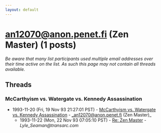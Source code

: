 ```yaml
---
layout: default
---
```


# an12070@anon.penet.fi (Zen Master) (1 posts)

_Be aware that many list participants used multiple email addresses over their time active on the list. As such this page may not contain all threads available._

## Threads

### McCarthyism vs. Watergate vs. Kennedy Assassination
+ 1993-11-20 (Fri, 19 Nov 93 21:27:01 PST) - [McCarthyism vs. Watergate vs. Kennedy Assassination](/archive/1993/11/56ee7da4dc86a414a4d6bf3fd5c85d325197aeaabae1f3c515ac53dfafd4708a) - _an12070@anon.penet.fi (Zen Master)_
  + 1993-11-22 (Mon, 22 Nov 93 07:05:10 PST) - [Re: Zen Master](/archive/1993/11/0e2475729b97404009173dfb69f6b1db920e7c8b8f715359f6156113de303b67) - _Lyle_Seaman@transarc.com_

